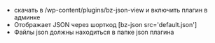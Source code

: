 - скачать в /wp-content/plugins/bz-json-view и включить плагин в админке
 - Отображает JSON через шорткод [bz-json src='default.json']
 - Файлы json должны находиться в папке json плагина